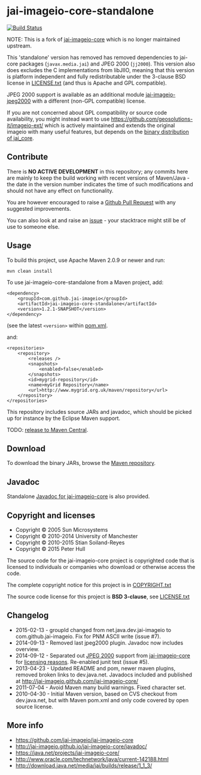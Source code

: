 jai-imageio-core-standalone
===========================

[![Build Status](https://travis-ci.org/jai-imageio/jai-imageio-core.svg)](https://travis-ci.org/jai-imageio/jai-imageio-core)

NOTE: This is a fork of
[jai-imageio-core](https://java.net/projects/jai-imageio-core/) 
which is no longer maintained upstream. 

This 'standalone' version has removed has removed 
dependencies to jai-core packages (`javax.media.jai`) and JPEG 2000 (`jj2000`).
This version also does excludes the C
implementations from libJIIO, meaning that this version is platform independent
and fully redistributable under the 3-clause BSD license in
[LICENSE.txt](LICENSE.txt) (and thus is Apache and GPL compatible).

JPEG 2000 support is available as an additional module 
[jai-imageio-jpeg2000](https://github.com/jai-imageio/jai-imageio-jpeg2000)
with a different (non-GPL compatible) license.


If you are not concerned about GPL compatibility or source code
availability, you might instead want to use
https://github.com/geosolutions-it/imageio-ext/ which is actively
maintained and extends the original imageio with many useful features,
but depends on the [binary distribution of jai\_core](
http://download.osgeo.org/webdav/geotools/javax/media/jai_core/1.1.3/).


Contribute
----------

There is **NO ACTIVE DEVELOPMENT** in this repository; any commits here are
mainly to keep the build working with recent versions of Maven/Java - the date
in the version number indicates the time of such modifications and should not
have any effect on functionality.

You are however encouraged to raise a 
[Github Pull Request](https://github.com/jai-imageio/jai-imageio-core/pulls)
with any suggested improvements.

You can also look at and raise an
[issue](https://github.com/jai-imageio/jai-imageio-core/issues) - your stacktrace
might still be of use to someone else.


Usage
-----

To build this project, use Apache Maven 2.0.9 or newer and run:

    mvn clean install

To use jai-imageio-core-standalone from a Maven project, add:

    <dependency>
        <groupId>com.github.jai-imageio</groupId>
        <artifactId>jai-imageio-core-standalone</artifactId>
        <version>1.2.1-SNAPSHOT</version>
    </dependency>

(see the latest `<version>` within [pom.xml](pom.xml#L10).

and:

    <repositories>
        <repository>
            <releases />
            <snapshots>
                <enabled>false</enabled>
            </snapshots>
            <id>mygrid-repository</id>
            <name>myGrid Repository</name>
            <url>http://www.mygrid.org.uk/maven/repository</url>
        </repository>
    </repositories>

This repository includes source JARs and javadoc, which should be picked
up for instance by the Eclipse Maven support.  

TODO: [release to Maven Central](https://github.com/jai-imageio/jai-imageio-core/issues/9).


Download
--------

To download the binary JARs, browse the 
[Maven repository](http://www.mygrid.org.uk/maven/repository/net/java/dev/jai-imageio/jai-imageio-core-standalone/).


Javadoc
-------

Standalone [Javadoc for jai-imageio-core](http://jai-imageio.github.io/jai-imageio-core/javadoc/) is also
provided.



Copyright and licenses
----------------------

* Copyright © 2005 Sun Microsystems
* Copyright © 2010-2014 University of Manchester
* Copyright © 2010-2015 Stian Soiland-Reyes
* Copyright © 2015 Peter Hull

The source code for the jai-imageio-core project is copyrighted code that
is licensed to individuals or companies who download or otherwise
access the code.

The complete copyright notice for this project is in
[COPYRIGHT.txt](COPYRIGHT.txt)

The source code license for this project is **BSD 3-clause**, see
[LICENSE.txt](LICENSE.txt)


Changelog
---------

* 2015-02-13 - groupId changed from net.java.dev.jai-imageio to com.github.jai-imageio.
      Fix for PNM ASCII write (issue #7).
* 2014-09-13 - Removed last jpeg2000 plugin. Javadoc now includes overview.      
* 2014-09-12 -  Separated out [JPEG 2000](https://github.com/jai-imageio/jai-imageio-core/issues/4)
      support from [jai-imageio-core](http://github.com/jai-imageio/jai-imageio-core)
      for [licensing reasons](https://github.com/jai-imageio/jai-imageio-core/issues/4).
      Re-enabled junit test (issue #5).
* 2013-04-23 - Updated README and pom, newer maven plugins, removed
  broken links to dev.java.net. Javadocs included and published at
  http://jai-imageio.github.com/jai-imageio-core/
* 2011-07-04 - Avoid Maven many build warnings. Fixed character set.
* 2010-04-30 - Initial Maven version, based on CVS checkout from
  dev.java.net, but with Maven pom.xml and only code covered
  by open source license.



More info
---------

* https://github.com/jai-imageio/jai-imageio-core
* http://jai-imageio.github.io/jai-imageio-core/javadoc/
* https://java.net/projects/jai-imageio-core/
* http://www.oracle.com/technetwork/java/current-142188.html
* http://download.java.net/media/jai/builds/release/1_1_3/


